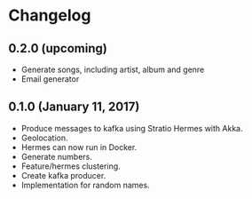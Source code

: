 # Changelog

## 0.2.0 (upcoming)

* Generate songs, including artist, album and genre
* Email generator

## 0.1.0 (January 11, 2017)

* Produce messages to kafka using Stratio Hermes with Akka.
* Geolocation.
* Hermes can now run in Docker.
* Generate numbers.
* Feature/hermes clustering.
* Create kafka producer.
* Implementation for random names.
